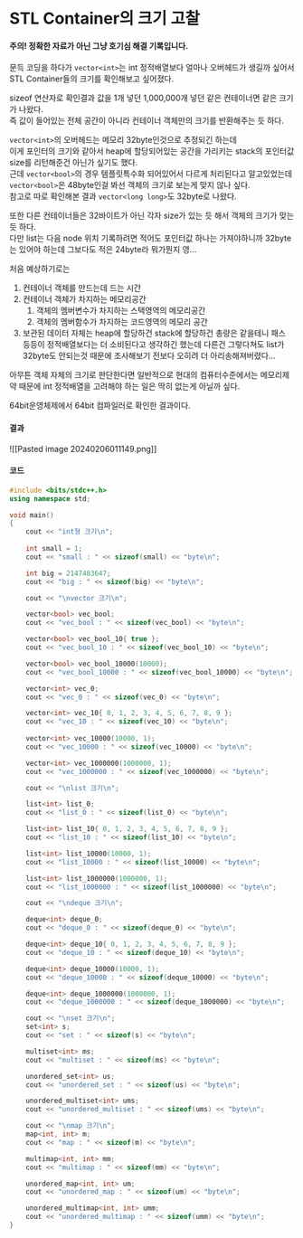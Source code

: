 # STL Container의 크기 고찰

#### 주의! 정확한 자료가 아닌 그냥 호기심 해결 기록입니다.

문득 코딩을 하다가 `vector<int>`는 int 정적배열보다 얼마나 오버헤드가 생길까 싶어서  
STL Container들의 크기를 확인해보고 싶어졌다.  

sizeof 연산자로 확인결과 값을 1개 넣던 1,000,000개 넣던 같은 컨테이너면 같은 크기가 나왔다.  
즉 값이 들어있는 전체 공간이 아니라 컨테이너 객체만의 크기를 반환해주는 듯 하다.  

`vector<int>`의 오버헤드는 메모리 32byte인것으로 추정되긴 하는데  
이게 포인터의 크기와 같아서 heap에 할당되어있는 공간을 가리키는 stack의 포인터값 size를 리턴해준건 아닌가 싶기도 했다.  
근데 `vector<bool>`의 경우 템플릿특수화 되어있어서 다르게 처리된다고 알고있었는데  
`vector<bool>`은 48byte인걸 봐선 객체의 크기로 보는게 맞지 않나 싶다.  
참고로 따로 확인해본 결과 `vector<long long>`도 32byte로 나왔다.  

또한 다른 컨테이너들은 32바이트가 아닌 각자 size가 있는 듯 해서 객체의 크기가 맞는 듯 하다.  
다만 list는 다음 node 위치 기록하려면 적어도 포인터값 하나는 가져야하니까 32byte는 있어야 하는데 그보다도 적은 24byte라 뭐가뭔지 영...

처음 예상하기로는 
1) 컨테이너 객체를 만드는데 드는 시간
2) 컨테이너 객체가 차지하는 메모리공간
	1) 객체의 멤버변수가 차지하는 스택영역의 메모리공간
	2) 객체의 멤버함수가 차지하는 코드영역의 메모리 공간
3) 보관된 데이터 자체는 heap에 할당하건 stack에 할당하건 총량은 같을테니 패스
등등이 정적배열보다는 더 소비된다고 생각하긴 했는데 다른건 그렇다쳐도 list가 32byte도 안되는것 때문에 조사해보기 전보다 오히려 더 아리송해져버렸다...  

아무튼 객체 자체의 크기로 판단한다면 일반적으로 현대의 컴퓨터수준에서는 메모리제약 때문에 int 정적배열을 고려해야 하는 일은 딱히 없는게 아닐까 싶다.  

64bit운영체제에서 64bit 컴파일러로 확인한 결과이다.  

#### 결과
![[Pasted image 20240206011149.png]]

#### 코드
```C++
#include <bits/stdc++.h>
using namespace std;

void main()
{		
	cout << "int형 크기\n";
	
	int small = 1;
	cout << "small : " << sizeof(small) << "byte\n";

	int big = 2147483647;
	cout << "big : " << sizeof(big) << "byte\n";

	cout << "\nvector 크기\n";

	vector<bool> vec_bool;
	cout << "vec_bool : " << sizeof(vec_bool) << "byte\n";

	vector<bool> vec_bool_10{ true };
	cout << "vec_bool_10 : " << sizeof(vec_bool_10) << "byte\n";

	vector<bool> vec_bool_10000(10000);
	cout << "vec_bool_10000 : " << sizeof(vec_bool_10000) << "byte\n";

	vector<int> vec_0;
	cout << "vec_0 : " << sizeof(vec_0) << "byte\n";

	vector<int> vec_10{ 0, 1, 2, 3, 4, 5, 6, 7, 8, 9 };
	cout << "vec_10 : " << sizeof(vec_10) << "byte\n";
	
	vector<int> vec_10000(10000, 1);
	cout << "vec_10000 : " << sizeof(vec_10000) << "byte\n";

	vector<int> vec_1000000(1000000, 1);
	cout << "vec_1000000 : " << sizeof(vec_1000000) << "byte\n";

	cout << "\nlist 크기\n";

	list<int> list_0;
	cout << "list_0 : " << sizeof(list_0) << "byte\n";

	list<int> list_10{ 0, 1, 2, 3, 4, 5, 6, 7, 8, 9 };
	cout << "list_10 : " << sizeof(list_10) << "byte\n";

	list<int> list_10000(10000, 1);
	cout << "list_10000 : " << sizeof(list_10000) << "byte\n";

	list<int> list_1000000(1000000, 1);
	cout << "list_1000000 : " << sizeof(list_1000000) << "byte\n";

	cout << "\ndeque 크기\n";

	deque<int> deque_0;
	cout << "deque_0 : " << sizeof(deque_0) << "byte\n";

	deque<int> deque_10{ 0, 1, 2, 3, 4, 5, 6, 7, 8, 9 };
	cout << "deque_10 : " << sizeof(deque_10) << "byte\n";

	deque<int> deque_10000(10000, 1);
	cout << "deque_10000 : " << sizeof(deque_10000) << "byte\n";

	deque<int> deque_1000000(1000000, 1);
	cout << "deque_1000000 : " << sizeof(deque_1000000) << "byte\n";

	cout << "\nset 크기\n";
	set<int> s;
	cout << "set : " << sizeof(s) << "byte\n";

	multiset<int> ms;
	cout << "multiset : " << sizeof(ms) << "byte\n";

	unordered_set<int> us;
	cout << "unordered_set : " << sizeof(us) << "byte\n";

	unordered_multiset<int> ums;
	cout << "unordered_multiset : " << sizeof(ums) << "byte\n";

	cout << "\nmap 크기\n";
	map<int, int> m;
	cout << "map : " << sizeof(m) << "byte\n";

	multimap<int, int> mm;
	cout << "multimap : " << sizeof(mm) << "byte\n";

	unordered_map<int, int> um;
	cout << "unordered_map : " << sizeof(um) << "byte\n";

	unordered_multimap<int, int> umm;
	cout << "unordered_multimap : " << sizeof(umm) << "byte\n";
}
```